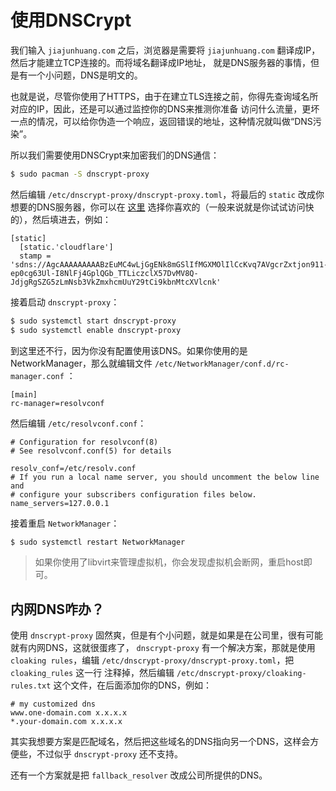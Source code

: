 # 使用DNSCrypt

我们输入 `jiajunhuang.com` 之后，浏览器是需要将 `jiajunhuang.com` 翻译成IP，然后才能建立TCP连接的。而将域名翻译成IP地址，
就是DNS服务器的事情，但是有一个小问题，DNS是明文的。

也就是说，尽管你使用了HTTPS，由于在建立TLS连接之前，你得先查询域名所对应的IP，因此，还是可以通过监控你的DNS来推测你准备
访问什么流量，更坏一点的情况，可以给你伪造一个响应，返回错误的地址，这种情况就叫做“DNS污染”。

所以我们需要使用DNSCrypt来加密我们的DNS通信：

```bash
$ sudo pacman -S dnscrypt-proxy
```

然后编辑 `/etc/dnscrypt-proxy/dnscrypt-proxy.toml`，将最后的 `static` 改成你想要的DNS服务器，你可以在 [这里](https://dnscrypt.info/public-servers/)
选择你喜欢的（一般来说就是你试试访问快的），然后填进去，例如：

```
[static]
  [static.'cloudflare']
  stamp = 'sdns://AgcAAAAAAAAABzEuMC4wLjGgENk8mGSlIfMGXMOlIlCcKvq7AVgcrZxtjon911-ep0cg63Ul-I8NlFj4GplQGb_TTLiczclX57DvMV8Q-JdjgRgSZG5zLmNsb3VkZmxhcmUuY29tCi9kbnMtcXVlcnk'
```

接着启动 `dnscrypt-proxy`：

```bash
$ sudo systemctl start dnscrypt-proxy
$ sudo systemctl enable dnscrypt-proxy
```

到这里还不行，因为你没有配置使用该DNS。如果你使用的是NetworkManager，那么就编辑文件 `/etc/NetworkManager/conf.d/rc-manager.conf` ：

```
[main]
rc-manager=resolvconf
```

然后编辑 `/etc/resolvconf.conf`：

```
# Configuration for resolvconf(8)
# See resolvconf.conf(5) for details

resolv_conf=/etc/resolv.conf
# If you run a local name server, you should uncomment the below line and
# configure your subscribers configuration files below.
name_servers=127.0.0.1
```

接着重启 `NetworkManager`：

```bash
$ sudo systemctl restart NetworkManager
```

> 如果你使用了libvirt来管理虚拟机，你会发现虚拟机会断网，重启host即可。

## 内网DNS咋办？

使用 `dnscrypt-proxy` 固然爽，但是有个小问题，就是如果是在公司里，很有可能就有内网DNS，这就很蛋疼了， `dnscrypt-proxy`
有一个解决方案，那就是使用 `cloaking rules`，编辑 `/etc/dnscrypt-proxy/dnscrypt-proxy.toml`，把 `cloaking_rules` 这一行
注释掉，然后编辑 `/etc/dnscrypt-proxy/cloaking-rules.txt` 这个文件，在后面添加你的DNS，例如：

```
# my customized dns
www.one-domain.com x.x.x.x
*.your-domain.com x.x.x.x
```

其实我想要方案是匹配域名，然后把这些域名的DNS指向另一个DNS，这样会方便些，不过似乎 `dnscrypt-proxy` 还不支持。

还有一个方案就是把 `fallback_resolver` 改成公司所提供的DNS。
